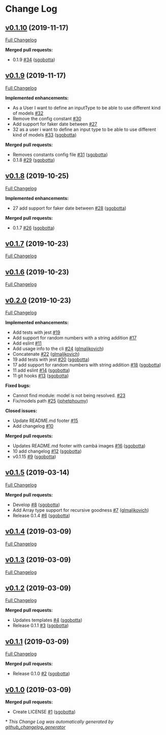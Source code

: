 # Change Log

## [v0.1.10](https://github.com/Cambalab/fake-data-generator/tree/v0.1.10) (2019-11-17)
[Full Changelog](https://github.com/Cambalab/fake-data-generator/compare/v0.1.9...v0.1.10)

**Merged pull requests:**

- 0.1.9 [\#34](https://github.com/Cambalab/fake-data-generator/pull/34) ([sgobotta](https://github.com/sgobotta))

## [v0.1.9](https://github.com/Cambalab/fake-data-generator/tree/v0.1.9) (2019-11-17)
[Full Changelog](https://github.com/Cambalab/fake-data-generator/compare/v0.1.8...v0.1.9)

**Implemented enhancements:**

- As a User I want to define an inputType to be able to use different kind of models [\#32](https://github.com/Cambalab/fake-data-generator/issues/32)
- Remove the config constant [\#30](https://github.com/Cambalab/fake-data-generator/issues/30)
- Add support for faker date between [\#27](https://github.com/Cambalab/fake-data-generator/issues/27)
- 32 as a user i want to define an input type to be able to use different kind of models [\#33](https://github.com/Cambalab/fake-data-generator/pull/33) ([sgobotta](https://github.com/sgobotta))

**Merged pull requests:**

- Removes constants config file [\#31](https://github.com/Cambalab/fake-data-generator/pull/31) ([sgobotta](https://github.com/sgobotta))
- 0.1.8 [\#29](https://github.com/Cambalab/fake-data-generator/pull/29) ([sgobotta](https://github.com/sgobotta))

## [v0.1.8](https://github.com/Cambalab/fake-data-generator/tree/v0.1.8) (2019-10-25)
[Full Changelog](https://github.com/Cambalab/fake-data-generator/compare/v0.1.7...v0.1.8)

**Implemented enhancements:**

- 27 add support for faker date between [\#28](https://github.com/Cambalab/fake-data-generator/pull/28) ([sgobotta](https://github.com/sgobotta))

**Merged pull requests:**

- 0.1.7 [\#26](https://github.com/Cambalab/fake-data-generator/pull/26) ([sgobotta](https://github.com/sgobotta))

## [v0.1.7](https://github.com/Cambalab/fake-data-generator/tree/v0.1.7) (2019-10-23)
[Full Changelog](https://github.com/Cambalab/fake-data-generator/compare/v0.1.6...v0.1.7)

## [v0.1.6](https://github.com/Cambalab/fake-data-generator/tree/v0.1.6) (2019-10-23)
[Full Changelog](https://github.com/Cambalab/fake-data-generator/compare/v0.2.0...v0.1.6)

## [v0.2.0](https://github.com/Cambalab/fake-data-generator/tree/v0.2.0) (2019-10-23)
[Full Changelog](https://github.com/Cambalab/fake-data-generator/compare/v0.1.5...v0.2.0)

**Implemented enhancements:**

- Add tests with jest [\#19](https://github.com/Cambalab/fake-data-generator/issues/19)
- Add support for random numbers with a string addition [\#17](https://github.com/Cambalab/fake-data-generator/issues/17)
- Add eslint [\#11](https://github.com/Cambalab/fake-data-generator/issues/11)
- Add usage info to the cli [\#24](https://github.com/Cambalab/fake-data-generator/pull/24) ([glmaljkovich](https://github.com/glmaljkovich))
- Concatenate [\#22](https://github.com/Cambalab/fake-data-generator/pull/22) ([glmaljkovich](https://github.com/glmaljkovich))
- 19 add tests with jest [\#20](https://github.com/Cambalab/fake-data-generator/pull/20) ([sgobotta](https://github.com/sgobotta))
- 17 add support for random numbers with string addition [\#18](https://github.com/Cambalab/fake-data-generator/pull/18) ([sgobotta](https://github.com/sgobotta))
- 11 add eslint [\#14](https://github.com/Cambalab/fake-data-generator/pull/14) ([sgobotta](https://github.com/sgobotta))
- 11 git hooks [\#13](https://github.com/Cambalab/fake-data-generator/pull/13) ([sgobotta](https://github.com/sgobotta))

**Fixed bugs:**

- Cannot find module: model is not being resolved. [\#23](https://github.com/Cambalab/fake-data-generator/issues/23)
- Fix/models path [\#25](https://github.com/Cambalab/fake-data-generator/pull/25) ([jphetphoumy](https://github.com/jphetphoumy))

**Closed issues:**

- Update README.md footer [\#15](https://github.com/Cambalab/fake-data-generator/issues/15)
- Add changelog [\#10](https://github.com/Cambalab/fake-data-generator/issues/10)

**Merged pull requests:**

- Updates README.md footer with cambá images [\#16](https://github.com/Cambalab/fake-data-generator/pull/16) ([sgobotta](https://github.com/sgobotta))
- 10 add changelog [\#12](https://github.com/Cambalab/fake-data-generator/pull/12) ([sgobotta](https://github.com/sgobotta))
- v0.1.15 [\#9](https://github.com/Cambalab/fake-data-generator/pull/9) ([sgobotta](https://github.com/sgobotta))

## [v0.1.5](https://github.com/Cambalab/fake-data-generator/tree/v0.1.5) (2019-03-14)
[Full Changelog](https://github.com/Cambalab/fake-data-generator/compare/v0.1.4...v0.1.5)

**Merged pull requests:**

- Develop [\#8](https://github.com/Cambalab/fake-data-generator/pull/8) ([sgobotta](https://github.com/sgobotta))
- Add Array type support for recursive goodness [\#7](https://github.com/Cambalab/fake-data-generator/pull/7) ([glmaljkovich](https://github.com/glmaljkovich))
- Release 0.1.4 [\#6](https://github.com/Cambalab/fake-data-generator/pull/6) ([sgobotta](https://github.com/sgobotta))

## [v0.1.4](https://github.com/Cambalab/fake-data-generator/tree/v0.1.4) (2019-03-09)
[Full Changelog](https://github.com/Cambalab/fake-data-generator/compare/v0.1.3...v0.1.4)

## [v0.1.3](https://github.com/Cambalab/fake-data-generator/tree/v0.1.3) (2019-03-09)
[Full Changelog](https://github.com/Cambalab/fake-data-generator/compare/v0.1.2...v0.1.3)

## [v0.1.2](https://github.com/Cambalab/fake-data-generator/tree/v0.1.2) (2019-03-09)
[Full Changelog](https://github.com/Cambalab/fake-data-generator/compare/v0.1.1...v0.1.2)

**Merged pull requests:**

- Updates templates [\#4](https://github.com/Cambalab/fake-data-generator/pull/4) ([sgobotta](https://github.com/sgobotta))
- Release 0.1.1 [\#3](https://github.com/Cambalab/fake-data-generator/pull/3) ([sgobotta](https://github.com/sgobotta))

## [v0.1.1](https://github.com/Cambalab/fake-data-generator/tree/v0.1.1) (2019-03-09)
[Full Changelog](https://github.com/Cambalab/fake-data-generator/compare/v0.1.0...v0.1.1)

**Merged pull requests:**

- Release 0.1.0 [\#2](https://github.com/Cambalab/fake-data-generator/pull/2) ([sgobotta](https://github.com/sgobotta))

## [v0.1.0](https://github.com/Cambalab/fake-data-generator/tree/v0.1.0) (2019-03-09)
**Merged pull requests:**

- Create LICENSE [\#1](https://github.com/Cambalab/fake-data-generator/pull/1) ([sgobotta](https://github.com/sgobotta))



\* *This Change Log was automatically generated by [github_changelog_generator](https://github.com/skywinder/Github-Changelog-Generator)*